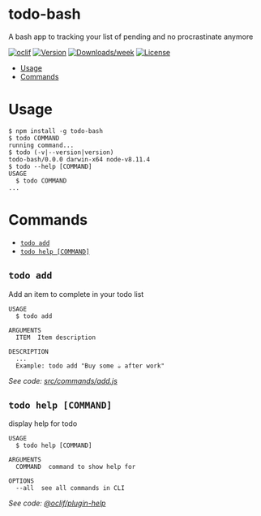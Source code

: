 todo-bash
=========

A bash app to tracking your list of pending and no procrastinate anymore

[![oclif](https://img.shields.io/badge/cli-oclif-brightgreen.svg)](https://oclif.io)
[![Version](https://img.shields.io/npm/v/todo-bash.svg)](https://npmjs.org/package/todo-bash)
[![Downloads/week](https://img.shields.io/npm/dw/todo-bash.svg)](https://npmjs.org/package/todo-bash)
[![License](https://img.shields.io/npm/l/todo-bash.svg)](https://github.com/toti1212/todo-bash/blob/master/package.json)

<!-- toc -->
* [Usage](#usage)
* [Commands](#commands)
<!-- tocstop -->
# Usage
<!-- usage -->
```sh-session
$ npm install -g todo-bash
$ todo COMMAND
running command...
$ todo (-v|--version|version)
todo-bash/0.0.0 darwin-x64 node-v8.11.4
$ todo --help [COMMAND]
USAGE
  $ todo COMMAND
...
```
<!-- usagestop -->
# Commands
<!-- commands -->
* [`todo add`](#todo-add)
* [`todo help [COMMAND]`](#todo-help-command)

## `todo add`

Add an item to complete in your todo list

```
USAGE
  $ todo add

ARGUMENTS
  ITEM  Item description

DESCRIPTION
  ...
  Example: todo add "Buy some ☕️ after work"
```

_See code: [src/commands/add.js](https://github.com/toti1212/todo-bash/blob/v0.0.0/src/commands/add.js)_

## `todo help [COMMAND]`

display help for todo

```
USAGE
  $ todo help [COMMAND]

ARGUMENTS
  COMMAND  command to show help for

OPTIONS
  --all  see all commands in CLI
```

_See code: [@oclif/plugin-help](https://github.com/oclif/plugin-help/blob/v2.1.6/src/commands/help.ts)_
<!-- commandsstop -->
